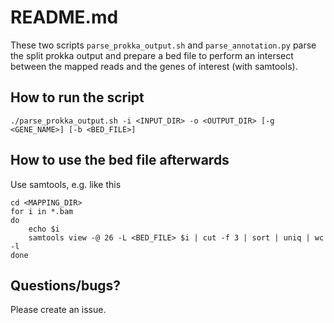 # README.md

These two scripts `parse_prokka_output.sh` and `parse_annotation.py` parse the split prokka output and prepare a bed file to perform an intersect between the mapped reads and the genes of interest (with samtools). 

## How to run the script

```
./parse_prokka_output.sh -i <INPUT_DIR> -o <OUTPUT_DIR> [-g <GENE_NAME>] [-b <BED_FILE>]
```

## How to use the bed file afterwards

Use samtools, e.g. like this

```
cd <MAPPING_DIR>
for i in *.bam
do
    echo $i
    samtools view -@ 26 -L <BED_FILE> $i | cut -f 3 | sort | uniq | wc -l
done
```

## Questions/bugs?

Please create an issue.